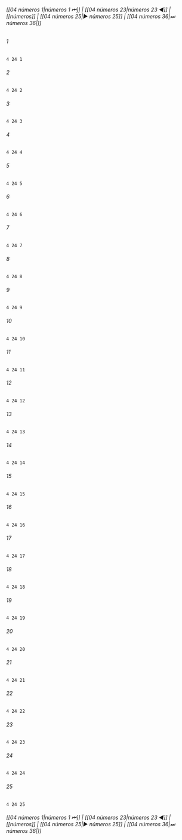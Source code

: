 
###### [[04 números 1|números 1 ⏮]] | [[04 números 23|números 23 ◀]] | [[números]] | [[04 números 25|▶ números 25]] | [[04 números 36|⏭ números 36|]]

###### 1
``` verse
4 24 1 
```
###### 2
``` verse
4 24 2 
```
###### 3
``` verse
4 24 3 
```
###### 4
``` verse
4 24 4 
```
###### 5
``` verse
4 24 5 
```
###### 6
``` verse
4 24 6 
```
###### 7
``` verse
4 24 7 
```
###### 8
``` verse
4 24 8 
```
###### 9
``` verse
4 24 9 
```
###### 10
``` verse
4 24 10 
```
###### 11
``` verse
4 24 11 
```
###### 12
``` verse
4 24 12 
```
###### 13
``` verse
4 24 13 
```
###### 14
``` verse
4 24 14 
```
###### 15
``` verse
4 24 15 
```
###### 16
``` verse
4 24 16 
```
###### 17
``` verse
4 24 17 
```
###### 18
``` verse
4 24 18 
```
###### 19
``` verse
4 24 19 
```
###### 20
``` verse
4 24 20 
```
###### 21
``` verse
4 24 21 
```
###### 22
``` verse
4 24 22 
```
###### 23
``` verse
4 24 23 
```
###### 24
``` verse
4 24 24 
```
###### 25
``` verse
4 24 25 
```

###### [[04 números 1|números 1 ⏮]] | [[04 números 23|números 23 ◀]] | [[números]] | [[04 números 25|▶ números 25]] | [[04 números 36|⏭ números 36|]]


